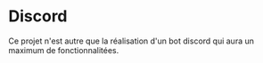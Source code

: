 # Discord

Ce projet n'est autre que la réalisation d'un bot discord qui aura un maximum de fonctionnalitées.
